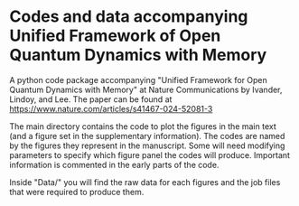 # Codes and data accompanying Unified Framework of Open Quantum Dynamics with Memory
A python code package accompanying "Unified Framework for Open Quantum Dynamics with Memory" at Nature Communications by Ivander, Lindoy, and Lee.
The paper can be found at https://www.nature.com/articles/s41467-024-52081-3

The main directory contains the code to plot the figures in the main text (and a figure set in the supplementary information). The codes are named by the figures they represent in the manuscript. Some will need modifying parameters to specify which figure panel the codes will produce. Important information is commented in the early parts of the code.

Inside "Data/" you will find the raw data for each figures and the job files that were required to produce them.
